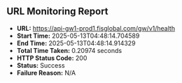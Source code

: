 ## URL Monitoring Report

- **URL:** https://api-gw1-prod1.fisglobal.com/gw/v1/health
- **Start Time:** 2025-05-13T04:48:14.704589
- **End Time:** 2025-05-13T04:48:14.914329
- **Total Time Taken:** 0.20974 seconds
- **HTTP Status Code:** 200
- **Status:** Success
- **Failure Reason:** N/A
